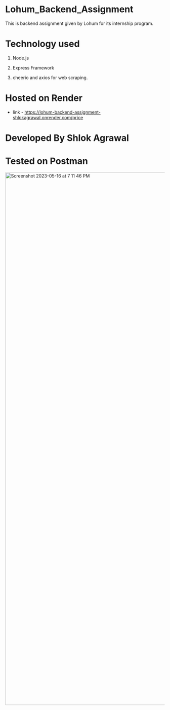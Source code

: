 # Lohum_Backend_Assignment

This is backend assignment given by Lohum for its internship program.

# Technology used

 1. Node.js
 
 2. Express Framework
 
 3. cheerio and axios for web scraping.
 
# Hosted on Render

* link - https://lohum-backend-assignment-shlokagrawal.onrender.com/price

# Developed By Shlok Agrawal

# Tested on Postman

<img width="1680" alt="Screenshot 2023-05-16 at 7 11 46 PM" src="https://github.com/shlokagrawal/Lohum_Backend_Assignment/assets/42246134/ca7e007f-d753-42a9-8580-bb83e073ab1e">
